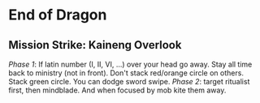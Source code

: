 # End of Dragon
## Mission Strike: Kaineng Overlook
*Phase 1*: If latin number (I, II, VI, ...) over your head go away.
Stay all time back to ministry (not in front).
Don't stack red/orange circle on others. Stack green circle.
You can dodge sword swipe.
*Phase 2*: target ritualist first, then mindblade. And when focused
by mob kite them away.
